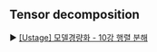 ## Tensor decomposition
:arrow_forward: [[Ustage] 모델경량화 - 10강 행렬 분해](https://www.edwith.org/bcaitech1/lecture/346214?isDesc=false)
